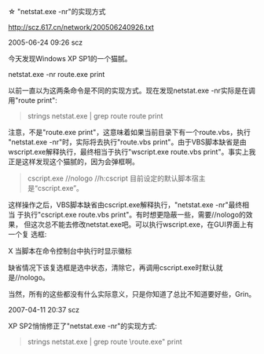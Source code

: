 ☆ "netstat.exe -nr"的实现方式

http://scz.617.cn/network/200506240926.txt

2005-06-24 09:26 scz

今天发现Windows XP SP1的一个猫腻。

netstat.exe -nr
route.exe print

以前一直以为这两条命令是不同的实现方式。现在发现netstat.exe -nr实际是在调
用"route print":

> strings netstat.exe | grep route
route print

注意，不是"route.exe print"，这意味着如果当前目录下有一个route.vbs，执行
"netstat.exe -nr"时，实际将去执行"route.vbs print"。由于VBS脚本缺省是由
wscript.exe解释执行，最终相当于执行"wscript.exe route.vbs print"。事实上我
正是这样发现这个猫腻的，因为会弹框啊。

> cscript.exe //nologo //h:cscript
目前设定的默认脚本宿主是“cscript.exe”。

这样操作之后，VBS脚本缺省由cscript.exe解释执行，"netstat.exe -nr"最终相当
于执行"cscript.exe route.vbs print"。有时想更隐蔽一些，需要//nologo的效果，
但这次总不能去修改netstat.exe吧。可以执行wscript.exe，在GUI界面上有一个复
选框:

X 当脚本在命令控制台中执行时显示徽标

缺省情况下该复选框是选中状态，清除它，再调用cscript.exe时默认就是//nologo。

当然，所有的这些都没有什么实际意义，只是你知道了总比不知道要好些，Grin。

2007-04-11 20:37 scz

XP SP2悄悄修正了"netstat.exe -nr"的实现方式:

> strings netstat.exe | grep route
\route.exe" print
